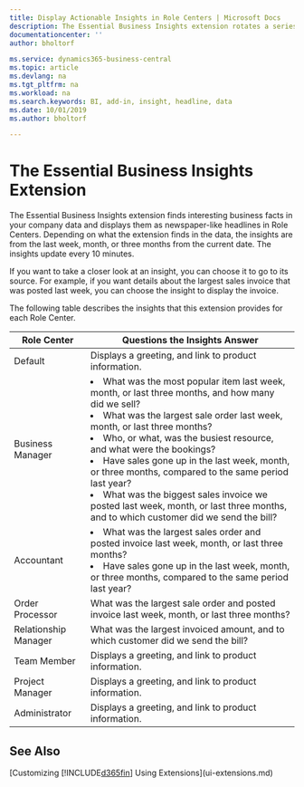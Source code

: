 ```yaml
---
title: Display Actionable Insights in Role Centers | Microsoft Docs
description: The Essential Business Insights extension rotates a series of business insights on Role Centers.
documentationcenter: ''
author: bholtorf

ms.service: dynamics365-business-central
ms.topic: article
ms.devlang: na
ms.tgt_pltfrm: na
ms.workload: na
ms.search.keywords: BI, add-in, insight, headline, data
ms.date: 10/01/2019
ms.author: bholtorf

---
```


# The Essential Business Insights Extension
The Essential Business Insights extension finds interesting business facts in your company data and displays them as newspaper-like headlines in Role Centers. Depending on what the extension finds in the data, the insights are from the last week, month, or three months from the current date. The insights update every 10 minutes.  

If you want to take a closer look at an insight, you can choose it to go to its source. For example, if you want details about the largest sales invoice that was posted last week, you can choose the insight to display the invoice.

The following table describes the insights that this extension provides for each Role Center.

|Role Center|Questions the Insights Answer|
|----|-----|
|Default|Displays a greeting, and link to product information.|
|Business Manager|<li> What was the most popular item last week, month, or last three months, and how many did we sell?<br><li> What was the largest sale order last week, month, or last three months?<br><li> Who, or what, was the busiest resource, and what were the bookings?<br><li> Have sales gone up in the last week, month, or three months, compared to the same period last year?<br><li> What was the biggest sales invoice we posted last week, month, or last three months, and to which customer did we send the bill?</li> |
|Accountant|<li> What was the largest sales order and posted invoice last week, month, or last three months?<br><li> Have sales gone up in the last week, month, or three months, compared to the same period last year? |
|Order Processor| What was the largest sale order and posted invoice last week, month, or last three months?|
|Relationship Manager| What was the largest invoiced amount, and to which customer did we send the bill?|
|Team Member| Displays a greeting, and link to product information.|
|Project Manager| Displays a greeting, and link to product information.|
|Administrator| Displays a greeting, and link to product information.|

## See Also
[Customizing [!INCLUDE[d365fin](includes/d365fin_md.md)] Using Extensions](ui-extensions.md)
